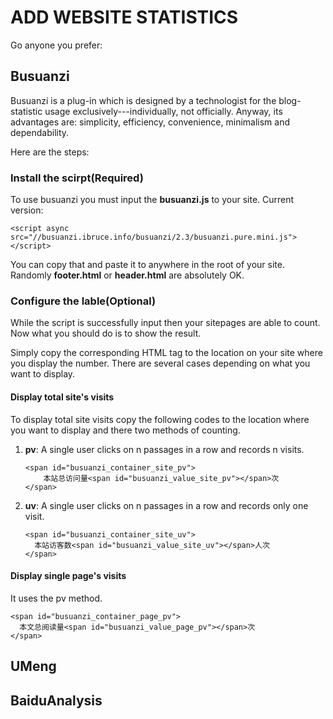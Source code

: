 # ADD WEBSITE STATISTICS


Go anyone you prefer:

## Busuanzi

Busuanzi is a plug-in which is designed by a technologist for the blog-statistic usage exclusively---individually, not officially. Anyway, its advantages are: simplicity, efficiency, convenience, minimalism and dependability.

Here are the steps:

### Install the scirpt(Required)

To use busuanzi you must input the **busuanzi.js** to your site. Current version:

```
<script async src="//busuanzi.ibruce.info/busuanzi/2.3/busuanzi.pure.mini.js">
</script>
```

You can copy that and paste it to anywhere in the root of your site. Randomly **footer.html** or **header.html** are absolutely OK. 

### Configure the lable(Optional)

While the script is successfully input then your sitepages are able to count. Now what you should do is to show the result.

Simply copy the corresponding HTML tag to the location on your site where you display the number. There are several cases depending on what you want to display.

#### Display total site's visits

To display total site visits copy the following codes to the location where you want to display and there two methods of counting.

1. **pv**: A single user clicks on n passages in a row and records n visits.

   ```
   <span id="busuanzi_container_site_pv">
       本站总访问量<span id="busuanzi_value_site_pv"></span>次
   </span>
   ```

2. **uv**: A single user clicks on n passages in a row and records only one visit.

   ```
   <span id="busuanzi_container_site_uv">
     本站访客数<span id="busuanzi_value_site_uv"></span>人次
   </span>
   ```

#### Display single page's visits

It uses the pv method.

```
<span id="busuanzi_container_page_pv">
  本文总阅读量<span id="busuanzi_value_page_pv"></span>次
</span>
```

## UMeng

## BaiduAnalysis
